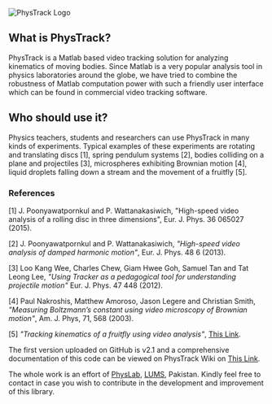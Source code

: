 ![PhysTrack Logo](http://i.imgur.com/fuiAoR3.png)

## What is PhysTrack?

PhysTrack is a Matlab based video tracking solution for analyzing kinematics of moving bodies. Since Matlab is a very popular analysis tool in physics laboratories around the globe, we have tried to combine the robustness of Matlab computation power with such a friendly user interface which can be found in commercial video tracking software.

## Who should use it?

Physics teachers, students and researchers can use PhysTrack in many kinds of experiments. Typical examples of these experiments are rotating and translating discs [1], spring pendulum systems [2], bodies colliding on a plane and projectiles [3], microspheres exhibiting Brownian motion [4], liquid droplets falling down a stream and the movement of a fruitfly [5].

### References

[1] J. Poonyawatpornkul and P. Wattanakasiwich, "High-speed video analysis of a rolling disc in three dimensions", Eur. J. Phys. 36 065027 (2015).

[2] J. Poonyawatpornkul and P. Wattanakasiwich, _"High-speed video analysis of damped harmonic motion"_, Eur. J. Phys. 48 6 (2013).

[3] Loo Kang Wee, Charles Chew, Giam Hwee Goh, Samuel Tan and Tat Leong Lee, _"Using Tracker as a pedagogical tool for understanding projectile motion"_ Eur. J. Phys. 47 448 (2012).

[4] Paul Nakroshis, Matthew Amoroso, Jason Legere and Christian Smith, _"Measuring Boltzmann’s constant using video microscopy of Brownian motion"_, Am. J. Phys, 71, 568 (2003).

[5] _"Tracking kinematics of a fruitfly using video analysis"_, [This Link](http://goo.gl/ljypdC).

The first version uploaded on GitHub is v2.1 and a comprehensive documentation of this code can be viewed on PhysTrack Wiki on <a href="https://github.com/umartechboy/PhysTrack/wiki">This Link</a>. 

The whole work is an effort of <a href="http://physlab.org/">PhysLab</a>, <a href="https://lums.edu.pk/">LUMS</a>, Pakistan. Kindly feel free to contact in case you wish to contribute in the development and improvement of this library.
